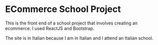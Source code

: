 # ECommerce School Project

This is the front end of a school project that involves creating an ecommerce.
I used ReactJS and Bootstrap.

The site is in Italian because I am in Italian and I attend an Italian school.
